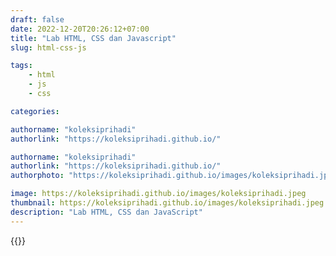 ```yaml
---
draft: false
date: 2022-12-20T20:26:12+07:00
title: "Lab HTML, CSS dan Javascript"
slug: html-css-js

tags:
    - html
    - js
    - css

categories:

authorname: "koleksiprihadi"
authorlink: "https://koleksiprihadi.github.io/"

authorname: "koleksiprihadi"
authorlink: "https://koleksiprihadi.github.io/"
authorphoto: "https://koleksiprihadi.github.io/images/koleksiprihadi.jpeg"

image: https://koleksiprihadi.github.io/images/koleksiprihadi.jpeg
thumbnail: https://koleksiprihadi.github.io/images/koleksiprihadi.jpeg
description: "Lab HTML, CSS dan JavaScript"
---
```

{{<lab>}}
